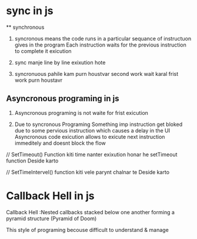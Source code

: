 # sync in js
** synchronous
1) syncronous means the code runs in a particular sequance of instructuon gives in the program Each instruction waits for the previous instruction to complete it exicution

2) sync manje line by line exixution hote 
3) syncronuous pahile kam purn houstvar second work wait karal frist work purn houstavr

## Asyncronous programing in js
1) Asyncronous programing is not waite  for frist exicution

2) Due to syncronous Programing Something imp instruction get bloked due to some pervious instruction which causes a delay in the UI Asyncronous code exicution allows to exicute next instruction immeditely and doesnt block the flow

// SetTimeout() Function kiti time nanter exixution honar he setTimeout function Deside karto

// SetTimeIntervel() function kiti vele parynt chalnar te Deside karto


# Callback Hell in js 
Callback Hell :Nested callbacks stacked below one another forming a pyramid structure (Pyramid of Doom)

This style of programing becouse difficult to understand & manage